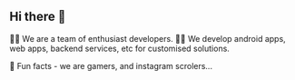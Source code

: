 ## Hi there 👋

🙋‍♀️ We are a team of enthusiast developers.
👩‍💻 We develop android apps, web apps, backend services, etc for customised solutions.
  <!-- Useful resources - where can the community find your docs? Is there anything else the community should know? -->
🍿 Fun facts - we are gamers, and instagram scrolers...
<!-- 🧙 Remember, you can do mighty things with the power of [Markdown](https://docs.github.com/github/writing-on-github/getting-started-with-writing-and-formatting-on-github/basic-writing-and-formatting-syntax)
-->
